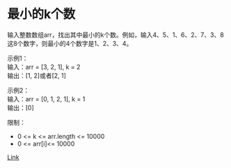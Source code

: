 <h1>最小的k个数</h1>

输入整数数组arr，找出其中最小的k个数。例如，输入4、5、1、6、2、7、3、8这8个数字，则最小的4个数字是1、2、3、4。</br>

示例1：</br>
输入：arr = [3, 2, 1], k = 2</br>
输出：[1, 2]或者[2, 1]</br>

示例2：</br>
输入：arr = [0, 1, 2, 1], k = 1</br>
输出：[0]</br>

限制：
- 0 <= k <= arr.length <= 10000
- 0 <= arr[i]<= 10000

[Link](https://leetcode-cn.com/problems/zui-xiao-de-kge-shu-lcof)